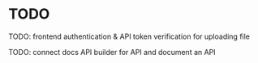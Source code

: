 # TODO

TODO: frontend authentication & API token verification for uploading file

TODO: connect docs API builder for API and document an API
